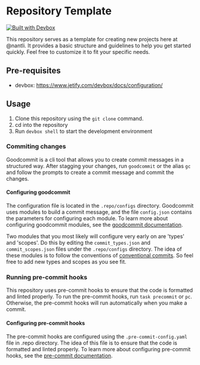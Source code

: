 # Repository Template

[![Built with Devbox](https://www.jetify.com/img/devbox/shield_galaxy.svg)](https://www.jetify.com/devbox/docs/contributor-quickstart/)

This repository serves as a template for creating new projects here at @nantli. It provides a basic structure and guidelines to help you get started quickly. Feel free to customize it to fit your specific needs.

## Pre-requisites

- devbox: https://www.jetify.com/devbox/docs/configuration/

## Usage

1. Clone this repository using the `git clone` command.
2. cd into the repository
3. Run `devbox shell` to start the development environment

### Commiting changes

Goodcommit is a cli tool that allows you to create commit messages in a structured way. After stagging your changes, run `goodcommit` or the alias `gc` and follow the prompts to create a commit message and commit the changes.

#### Configuring goodcommit

The configuration file is located in the `.repo/configs` directory. Goodcommit uses modules to build a commit message, and the file `config.json` contains the parameters for configuring each module. To learn more about configuring goodcommit modules, see the [goodcommit documentation](https://github.com/nantli/goodcommit/blob/main/README.md).

Two modules that you most likely will configure very early on are 'types' and 'scopes'. Do this by editing the `commit_types.json` and `commit_scopes.json` files under the `.repo/configs` directory. The idea of these modules is to follow the conventions of [conventional commits](https://www.conventionalcommits.org/en/v1.0.0/). So feel free to add new types and scopes as you see fit.

### Running pre-commit hooks

This repository uses pre-commit hooks to ensure that the code is formatted and linted properly. To run the pre-commit hooks, run `task precommit` or `pc`. Otherwise, the pre-commit hooks will run automatically when you make a commit.

#### Configuring pre-commit hooks

The pre-commit hooks are configured using the `.pre-commit-config.yaml` file in .repo directory. The idea of this file is to ensure that the code is formatted and linted properly. To learn more about configuring pre-commit hooks, see the [pre-commit documentation](https://pre-commit.com/).
